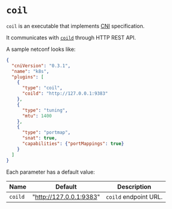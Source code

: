 `coil`
======

`coil` is an executable that implements [CNI][] specification.

It communicates with [`coild`](coild.md) through HTTP REST API.

A sample netconf looks like:
```json
{
  "cniVersion": "0.3.1",
  "name": "k8s",
  "plugins": [
    {
      "type": "coil",
      "coild": "http://127.0.0.1:9383"
    },
    {
      "type": "tuning",
      "mtu": 1400
    },
    {
      "type": "portmap",
      "snat": true,
      "capabilities": {"portMappings": true}
    }
  ]
}
```

Each parameter has a default value:

Name    | Default                 | Description
------- | ----------------------- | -----------
`coild` | "http://127.0.0.1:9383" | `coild` endpoint URL.

[CNI]: https://github.com/containernetworking/cni/blob/spec-v0.3.1/SPEC.md
